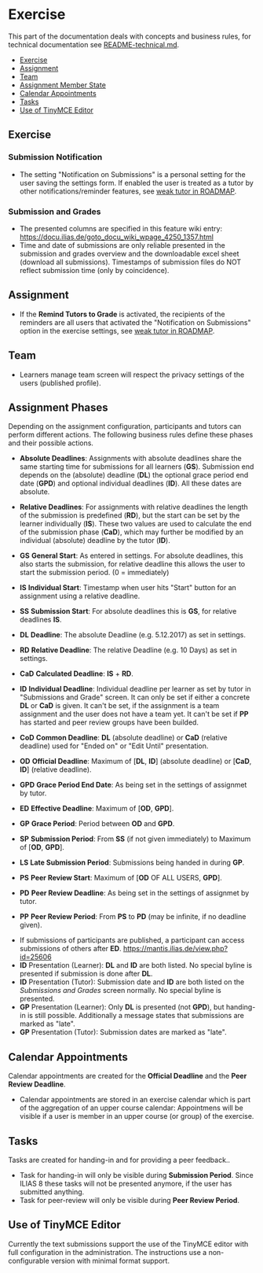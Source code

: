 # Exercise

This part of the documentation deals with concepts and business rules, for technical documentation see [README-technical.md](./README-technical.md).


* [Exercise](#exercise)
* [Assignment](#assignment)
* [Team](#team)
* [Assignment Member State](#assignment-member-state)
* [Calendar Appointments](#calendar-appointments)
* [Tasks](#tasks)
* [Use of TinyMCE Editor](#use-of-tinymce-editor)

## Exercise

### Submission Notification

- The setting "Notification on Submissions" is a personal setting for the user saving the settings form. If enabled the user is treated as a tutor by other notifications/reminder features, see [weak tutor in ROADMAP](./ROADMAP.md).

### Submission and Grades

- The presented columns are specified in this feature wiki entry: https://docu.ilias.de/goto_docu_wiki_wpage_4250_1357.html
- Time and date of submissions are only reliable presented in the submission and grades overview and the downloadable excel sheet (download all submissions). Timestamps of submission files do NOT reflect submission time (only by coincidence).


## Assignment

- If the **Remind Tutors to Grade** is activated, the recipients of the reminders are all users that activated the "Notification on Submissions" option in the exercise settings, see [weak tutor in ROADMAP](./ROADMAP.md).

## Team

- Learners manage team screen will respect the privacy settings of the users (published profile).

## Assignment Phases

Depending on the assignment configuration, participants and tutors can perform different actions. The following business rules define these phases and their possible actions.

* **Absolute Deadlines**: Assignments with absolute deadlines share the same starting time for submissions for all learners (**GS**). Submission end depends on the (absolute) deadline (**DL**) the optional grace period end date (**GPD**) and optional individual deadlines (**ID**). All these dates are absolute.
* **Relative Deadlines**: For assignments with relative deadlines the length of the submission is predefined (**RD**), but the start can be set by the learner individually (**IS**). These two values are used to calculate the end of the submission phase (**CaD**), which may further be modified by an individual (absolute) deadline by the tutor (**ID**).

* **GS**  **General Start**: As entered in settings. For absolute deadlines, this also starts the submission, for relative deadline this allows the user to start the submission period. (0 = immediately)
* **IS**  **Individual Start**: Timestamp when user hits "Start" button for an assignment using a relative deadline.
* **SS**  **Submission Start**: For absolute deadlines this is **GS**, for relative deadlines **IS**.
* **DL**  **Deadline**: The absolute Deadline (e.g. 5.12.2017) as set in settings.
* **RD**  **Relative Deadline**: The relative Deadline (e.g. 10 Days) as set in settings.
* **CaD** **Calculated Deadline**: **IS** + **RD**.
* **ID**  **Individual Deadline**: Individual deadline per learner as set by tutor in "Submissions and Grade" screen. It can only be set if either a concrete **DL** or **CaD** is given. It can't be set, if the assignment is a team assignment and the user does not have a team yet. It can't be set if **PP** has started and peer review groups have been builded.
* **CoD** **Common Deadline**: **DL** (absolute deadline) or **CaD** (relative deadline) used for "Ended on" or "Edit Until" presentation.
* **OD**  **Official Deadline**: Maximum of [**DL**, **ID**] (absolute deadline) or [**CaD**, **ID**] (relative deadline).
* **GPD** **Grace Period End Date**: As being set in the settings of assignmet by tutor.
* **ED**  **Effective Deadline**: Maximum of [**OD**, **GPD**].
* **GP**  **Grace Period**: Period between **OD** and **GPD**.
* **SP**  **Submission Period**: From **SS** (if not given immediately) to Maximum of [**OD**, **GPD**].
* **LS**  **Late Submission Period**: Submissions being handed in during **GP**.
* **PS**  **Peer Review Start**: Maximum of [**OD** OF ALL USERS, **GPD**].
* **PD**  **Peer Review Deadline**: As being set in the settings of assignmet by tutor.
* **PP**  **Peer Review Period**: From **PS** to **PD** (may be infinite, if no deadline given).

- If submissions of participants are published, a participant can access submissions of others after **ED**. https://mantis.ilias.de/view.php?id=25606
- **ID** Presentation (Learner): **DL** and **ID** are both listed. No special byline is presented if submission is done after **DL**.
- **ID** Presentation (Tutor): Submission date and **ID** are both listed on the *Submissions and Grades* screen normally. No special byline is presented.
- **GP** Presentation (Learner): Only **DL** is presented (not **GPD**), but handing-in is still possible. Additionally a message states that submissions are marked as "late".
- **GP** Presentation (Tutor): Submission dates are marked as "late".

## Calendar Appointments

Calendar appointments are created for the **Official Deadline** and the **Peer Review Deadline**.

- Calendar appointments are stored in an exercise calendar which is part of the aggregation of an upper course calendar: Appointmens will be visible if a user is member in an upper course (or group) of the exercise.

## Tasks

Tasks are created for handing-in and for providing a peer feedback..

- Task for handing-in will only be visible during **Submission Period**. Since ILIAS 8 these tasks will not be presented anymore, if the user has submitted anything.
- Task for peer-review will only be visible during **Peer Review Period**.


## Use of TinyMCE Editor

Currently the text submissions support the use of the TinyMCE editor with full configuration in the administration. The instructions use a non-configurable version with minimal format support.